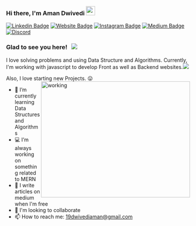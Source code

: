 ### Hi there, I'm Aman Dwivedi <img src="https://media.giphy.com/media/hvRJCLFzcasrR4ia7z/giphy.gif" width="25px"> 


[![Linkedin Badge](https://img.shields.io/badge/-LinkedIn-0e76a8?style=flat-square&logo=Linkedin&logoColor=white)](https://www.linkedin.com/in/aman-dwivedi-b3b5841b0/)
[![Website Badge](https://img.shields.io/badge/Website-3b5998?style=flat-square&logo=google-chrome&logoColor=white)](https://born69confused.github.io/MY-Site/index.html)
[![Instagram Badge](https://img.shields.io/badge/-Instagram-e4405f?style=flat-square&logo=Instagram&logoColor=white)](https://www.instagram.com/born_69_confused/?hl=de)
[![Medium Badge](https://img.shields.io/badge/medium-%2312100E.svg?&style=for-square&logo=medium&logoColor=white)](https://medium.com/@_confused)
[![Discord](https://img.shields.io/discord/591914197219016707.svg?label=&logo=discord&logoColor=ffffff&color=7389D8&labelColor=6A7EC2)](https://discord.com/channels/@me)


### Glad to see you here! &nbsp; ![](https://visitor-badge.glitch.me/badge?page_id=born69confused.born69confused)

I love solving problems and using Data Structure and Algorithms.
Currently, I'm working with javascript to develop Front as well as Backend websites.<img src="https://img.icons8.com/color/48/000000/javascript.png"/>

Also, I love starting new Projects. 😛
<img align="right" alt="working" src="https://user-images.githubusercontent.com/57112545/111080199-5fa60f00-8523-11eb-85ea-5262e89445b0.jpg" width="408" height="318" />









- 🚀 I’m currently learning Data Structures and Algorithms
- 💻 I’m always working on something related to MERN
- 📝 I write articles on medium when I'm free
- 🤲 I'm looking to collaborate
- 📫 How to reach me: 19dwivediaman@gmail.com
